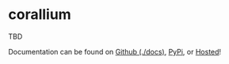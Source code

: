 # corallium

TBD

Documentation can be found on [Github (./docs)](./docs), [PyPi](https://pypi.org/project/corallium/), or [Hosted](https://corallium.kyleking.me/)!
